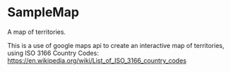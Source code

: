 # SampleMap
A map of territories.

This is a use of google maps api to create an interactive map of territories, using ISO 3166 Country Codes:
https://en.wikipedia.org/wiki/List_of_ISO_3166_country_codes
